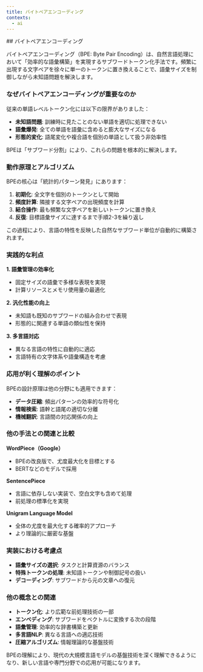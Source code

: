 ```yaml
---
title: バイトペアエンコーディング
contexts:
  - ai
---
```


<Context name="ai">
## バイトペアエンコーディング

バイトペアエンコーディング（BPE: Byte Pair Encoding）は、自然言語処理において「効率的な語彙構築」を実現するサブワードトークン化手法です。頻繁に出現する文字ペアを徐々に単一のトークンに置き換えることで、語彙サイズを制御しながら未知語問題を解決します。

### なぜバイトペアエンコーディングが重要なのか

従来の単語レベルトークン化には以下の限界がありました：

- **未知語問題**: 訓練時に見たことのない単語を適切に処理できない
- **語彙爆発**: 全ての単語を語彙に含めると膨大なサイズになる
- **形態的変化**: 語尾変化や複合語を個別の単語として扱う非効率性

BPEは「サブワード分割」により、これらの問題を根本的に解決します。

### 動作原理とアルゴリズム

BPEの核心は「統計的パターン発見」にあります：

1. **初期化**: 全文字を個別のトークンとして開始
2. **頻度計算**: 隣接する文字ペアの出現頻度を計算
3. **結合操作**: 最も頻繁な文字ペアを新しいトークンに置き換え
4. **反復**: 目標語彙サイズに達するまで手順2-3を繰り返し

この過程により、言語の特性を反映した自然なサブワード単位が自動的に構築されます。

### 実践的な利点

**1. 語彙管理の効率化**
- 固定サイズの語彙で多様な表現を実現
- 計算リソースとメモリ使用量の最適化

**2. 汎化性能の向上**
- 未知語も既知のサブワードの組み合わせで表現
- 形態的に関連する単語の類似性を保持

**3. 多言語対応**
- 異なる言語の特性に自動的に適応
- 言語特有の文字体系や語彙構造を考慮

### 応用が利く理解のポイント

BPEの設計原理は他の分野にも適用できます：

- **データ圧縮**: 頻出パターンの効率的な符号化
- **情報検索**: 語幹と語尾の適切な分離
- **機械翻訳**: 言語間の対応関係の向上

### 他の手法との関連と比較

**WordPiece（Google）**
- BPEの改良版で、尤度最大化を目標とする
- BERTなどのモデルで採用

**SentencePiece**
- 言語に依存しない実装で、空白文字も含めて処理
- 前処理の標準化を実現

**Unigram Language Model**
- 全体の尤度を最大化する確率的アプローチ
- より理論的に厳密な基盤

### 実装における考慮点

- **語彙サイズの選択**: タスクと計算資源のバランス
- **特殊トークンの処理**: 未知語トークンや制御記号の扱い
- **デコーディング**: サブワードから元の文章への復元

### 他の概念との関連

- **トークン化**: より広範な前処理技術の一部
- **エンベディング**: サブワードをベクトルに変換する次の段階
- **語彙管理**: 効率的な辞書構築と更新
- **多言語NLP**: 異なる言語への適応技術
- **圧縮アルゴリズム**: 情報理論的な基盤技術

BPEの理解により、現代の大規模言語モデルの基盤技術を深く理解できるようになり、新しい言語や専門分野での応用が可能になります。
</Context>

